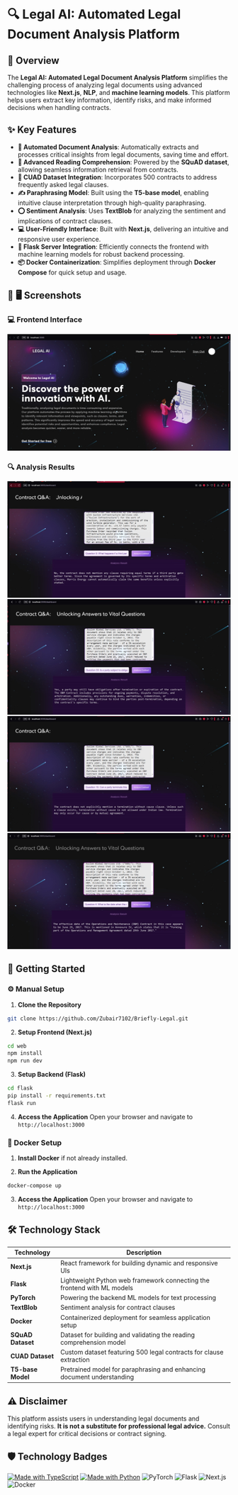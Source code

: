 # 🔍 Legal AI: Automated Legal Document Analysis Platform

## 🌟 Overview
The **Legal AI: Automated Legal Document Analysis Platform** simplifies the challenging process of analyzing legal documents using advanced technologies like **Next.js**, **NLP**, and **machine learning models**. This platform helps users extract key information, identify risks, and make informed decisions when handling contracts.

## ✨ Key Features
* **📃 Automated Document Analysis**: Automatically extracts and processes critical insights from legal documents, saving time and effort.
* **📖 Advanced Reading Comprehension**: Powered by the **SQuAD dataset**, allowing seamless information retrieval from contracts.
* **📑 CUAD Dataset Integration**: Incorporates 500 contracts to address frequently asked legal clauses.
* **✍️ Paraphrasing Model**: Built using the **T5-base model**, enabling intuitive clause interpretation through high-quality paraphrasing.
* **⭕ Sentiment Analysis**: Uses **TextBlob** for analyzing the sentiment and implications of contract clauses.
* **💻 User-Friendly Interface**: Built with **Next.js**, delivering an intuitive and responsive user experience.
* **🔗 Flask Server Integration**: Efficiently connects the frontend with machine learning models for robust backend processing.
* **📦 Docker Containerization**: Simplifies deployment through **Docker Compose** for quick setup and usage.

## 🚀 🖥️ Screenshots
### 💻 Frontend Interface
![Home Page](Screenshots/BrieflyLegalFrontentImg1.jpeg)

### 🔍 Analysis Results
![Process Image 1](Screenshots/BrieflyLegalImg1.jpeg)
![Process Image 2](Screenshots/BrieflyLegalImg2.jpeg)
![Process Image 3](Screenshots/BrieflyLegalImg3.jpeg)
![Process Image 4](Screenshots/BrieflyLegalImg4.jpeg)


## 🚀 Getting Started

### ⚙️ Manual Setup
1. **Clone the Repository**
```bash
git clone https://github.com/Zubair7102/Briefly-Legal.git
```

2. **Setup Frontend (Next.js)**
```bash
cd web
npm install
npm run dev
```

3. **Setup Backend (Flask)**
```bash
cd flask
pip install -r requirements.txt
flask run
```

4. **Access the Application**
Open your browser and navigate to `http://localhost:3000`

### 🐳 Docker Setup
1. **Install Docker** if not already installed.

2. **Run the Application**
```bash
docker-compose up
```

3. **Access the Application**
Open your browser and navigate to `http://localhost:3000`

## 🛠️ Technology Stack

| Technology | Description | 
|-----------|-------------|
| **Next.js** | React framework for building dynamic and responsive UIs |
| **Flask** | Lightweight Python web framework connecting the frontend with ML models |
| **PyTorch** | Powering the backend ML models for text processing |
| **TextBlob** | Sentiment analysis for contract clauses |
| **Docker** | Containerized deployment for seamless application setup |
| **SQuAD Dataset** | Dataset for building and validating the reading comprehension model |
| **CUAD Dataset** | Custom dataset featuring 500 legal contracts for clause extraction |
| **T5-base Model** | Pretrained model for paraphrasing and enhancing document understanding |

## ⚠️ Disclaimer
This platform assists users in understanding legal documents and identifying risks. **It is not a substitute for professional legal advice.** Consult a legal expert for critical decisions or contract signing.

## 🛡️ Technology Badges
[![Made with TypeScript](https://forthebadge.com/images/badges/made-with-typescript.svg)](https://forthebadge.com)
[![Made with Python](https://forthebadge.com/images/badges/made-with-python.svg)](https://forthebadge.com)
![PyTorch](https://img.shields.io/badge/PyTorch-EE4C2C?style=for-the-badge&logo=pytorch&logoColor=white)
![Flask](https://img.shields.io/badge/Flask-000000?style=for-the-badge&logo=flask&logoColor=white)
![Next.js](https://img.shields.io/badge/next.js-000000?style=for-the-badge&logo=nextdotjs&logoColor=white)
![Docker](https://img.shields.io/badge/Docker-2CA5E0?style=for-the-badge&logo=docker&logoColor=white)
